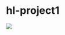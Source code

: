 # hl-project1
<a href="https://codeclimate.com/github/Shlgnaa/hl-project1/maintainability"><img src="https://api.codeclimate.com/v1/badges/b388e60ab2bb5b077096/maintainability" /></a>
